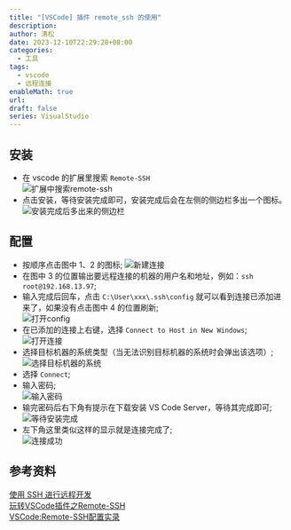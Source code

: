 ```yaml
---
title: "[VSCode] 插件 remote_ssh 的使用"
description: 
author: 清松
date: 2023-12-10T22:29:28+08:00
categories:
  - 工具
tags:
  - vscode
  - 远程连接
enableMath: true
url: 
draft: false
series: VisualStudio
---
```

## 安装
- 在 vscode 的扩展里搜索 `Remote-SSH`  
![扩展中搜索remote-ssh](https://raw.githubusercontent.com/coderqs/wiki_img/master/%E5%B7%A5%E5%85%B7/%E7%BC%96%E7%A8%8B%E5%B7%A5%E5%85%B7/IDE/vscode/%E6%89%A9%E5%B1%95%E4%B8%AD%E6%90%9C%E7%B4%A2remote-ssh.PNG)  
- 点击安装，等待安装完成即可，安装完成后会在左侧的侧边栏多出一个图标。  
![安装完成后多出来的侧边栏](https://raw.githubusercontent.com/coderqs/wiki_img/master/%E5%B7%A5%E5%85%B7/%E7%BC%96%E7%A8%8B%E5%B7%A5%E5%85%B7/IDE/vscode/%E5%AE%89%E8%A3%85%E5%AE%8C%E6%88%90%E5%90%8E%E5%A4%9A%E5%87%BA%E6%9D%A5%E7%9A%84%E4%BE%A7%E8%BE%B9%E6%A0%8F.PNG)  

## 配置
- 按顺序点击图中 1、2 的图标; 
![新建连接](https://raw.githubusercontent.com/coderqs/wiki_img/master/%E5%B7%A5%E5%85%B7/%E7%BC%96%E7%A8%8B%E5%B7%A5%E5%85%B7/IDE/vscode/%E6%96%B0%E5%BB%BA%E8%BF%9E%E6%8E%A5.png)   
- 在图中 3 的位置输出要远程连接的机器的用户名和地址，例如：`ssh root@192.168.13.97`;  
- 输入完成后回车，点击 `C:\User\xxx\.ssh\config` 就可以看到连接已添加进来了，如果没有点击图中 4 的位置刷新;  
![打开config](https://raw.githubusercontent.com/coderqs/wiki_img/master/%E5%B7%A5%E5%85%B7/%E7%BC%96%E7%A8%8B%E5%B7%A5%E5%85%B7/IDE/vscode/%E6%89%93%E5%BC%80config.png)  
- 在已添加的连接上右键，选择 `Connect to Host in New Windows`;  
![打开连接](https://raw.githubusercontent.com/coderqs/wiki_img/master/%E5%B7%A5%E5%85%B7/%E7%BC%96%E7%A8%8B%E5%B7%A5%E5%85%B7/IDE/vscode/%E6%89%93%E5%BC%80%E8%BF%9E%E6%8E%A5.jpg)  
- 选择目标机器的系统类型（当无法识别目标机器的系统时会弹出该选项）;  
![选择目标机器的系统](https://raw.githubusercontent.com/coderqs/wiki_img/master/%E5%B7%A5%E5%85%B7/%E7%BC%96%E7%A8%8B%E5%B7%A5%E5%85%B7/IDE/vscode/%E9%80%89%E6%8B%A9%E7%9B%AE%E6%A0%87%E6%9C%BA%E5%99%A8%E7%9A%84%E7%B3%BB%E7%BB%9F.jpg)  
- 选择 `Connect`;  
- 输入密码;  
![输入密码](https://raw.githubusercontent.com/coderqs/wiki_img/master/%E5%B7%A5%E5%85%B7/%E7%BC%96%E7%A8%8B%E5%B7%A5%E5%85%B7/IDE/vscode/%E8%BE%93%E5%85%A5%E5%AF%86%E7%A0%81.png)  
- 输完密码后右下角有提示在下载安装 VS Code Server，等待其完成即可;  
![等待安装完成](https://raw.githubusercontent.com/coderqs/wiki_img/master/%E5%B7%A5%E5%85%B7/%E7%BC%96%E7%A8%8B%E5%B7%A5%E5%85%B7/IDE/vscode/%E8%BE%93%E5%85%A5%E5%AF%86%E7%A0%81%E5%90%8E%E7%AD%89%E5%BE%85%E5%AE%89%E8%A3%85%E5%AE%8C%E6%88%90.jpg)  
- 左下角这里类似这样的显示就是连接完成了;  
![连接成功](https://raw.githubusercontent.com/coderqs/wiki_img/master/%E5%B7%A5%E5%85%B7/%E7%BC%96%E7%A8%8B%E5%B7%A5%E5%85%B7/IDE/vscode/%E8%BF%9E%E6%8E%A5%E6%88%90%E5%8A%9F.png)  

## 参考资料
[使用 SSH 进行远程开发](https://code.visualstudio.com/docs/remote/ssh#_getting-started)  
[玩转VSCode插件之Remote-SSH](https://www.cnblogs.com/liyufeia/p/11405779.html)  
[VSCode:Remote-SSH配置实录](https://blog.csdn.net/sixdaycoder/article/details/89947893)  
